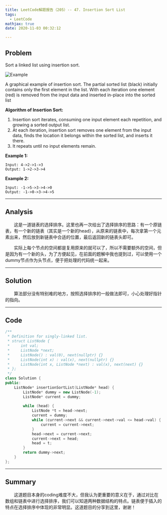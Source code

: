 ```yaml
---
title: LeetCode解题报告（205）-- 47. Insertion Sort List
tags:
  - LeetCode
mathjax: true
date: 2020-11-03 00:32:12

---
```


## Problem

Sort a linked list using insertion sort.

<!-- more -->

![Example](https://upload.wikimedia.org/wikipedia/commons/0/0f/Insertion-sort-example-300px.gif)

A graphical example of insertion sort. The partial sorted list (black) initially contains only the first element in the list.
With each iteration one element (red) is removed from the input data and inserted in-place into the sorted list

**Algorithm of Insertion Sort:**

1. Insertion sort iterates, consuming one input element each repetition, and growing a sorted output list.
2. At each iteration, insertion sort removes one element from the input data, finds the location it belongs within the sorted list, and inserts it there.
3. It repeats until no input elements remain.

**Example 1:**

```
Input: 4->2->1->3
Output: 1->2->3->4
```

**Example 2:**

```
Input: -1->5->3->4->0
Output: -1->0->3->4->5
```

------

## Analysis

&emsp;&emsp;这是一道链表的选择排序。这里也再一次给出了选择排序的思路：有一个原链表，有一个新的链表（其实是一个新的head），从原来的链表中，每次拿第一个元素出来，然后放到新链表中合适的位置，最后返回新的链表头即可。

&emsp;&emsp;实际上每个节点的空间都是复用原来的就可以了，所以不需要额外的空间，但是因为有一个新的头，为了方便起见，在前面的题解中我也提到过，可以使用一个dummy节点作为头节点，便于把处理的代码统一起来。

------

## Solution

&emsp;&emsp;算法部分没有特别难的地方，按照选择排序的一般做法即可，小心处理好指针的指向。

------

## Code

```c++
/**
 * Definition for singly-linked list.
 * struct ListNode {
 *     int val; 
 *     ListNode *next;
 *     ListNode() : val(0), next(nullptr) {}
 *     ListNode(int x) : val(x), next(nullptr) {}
 *     ListNode(int x, ListNode *next) : val(x), next(next) {}
 * };
 */
class Solution {
public:
    ListNode* insertionSortList(ListNode* head) {
        ListNode* dummy = new ListNode(-1);
        ListNode* current = dummy;
        
        while (head) {
            ListNode *t = head->next;
            current = dummy;
            while (current->next && current->next->val <= head->val) {
                current = current->next;
            }
            head->next = current->next;
            current->next = head;
            head = t;
        }
        return dummy->next;
    }
};
```

------

## Summary

&emsp;&emsp;这道题目本身的coding难度不大，但我认为更重要的意义在于，通过对比在数组和链表中进行选择排序，我们可以知道两种数据结构的特点。链表便于插入的特点在选择排序中体现的非常明显。这道题目的分享到这里，谢谢！
